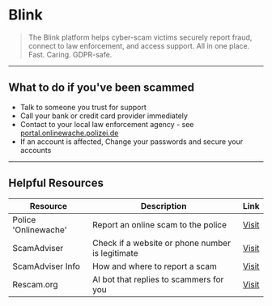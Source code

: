 # Blink

> The Blink platform helps cyber-scam victims securely report fraud, connect to law enforcement, and access support. All in one place. Fast. Caring. GDPR-safe.

---

## What to do if you've been scammed

-   Talk to someone you trust for support
-   Call your bank or credit card provider immediately
-   Contact to your local law enforcement agency - see [portal.onlinewache.polizei.de](https://portal.onlinewache.polizei.de/de/)
-   If an account is affected, Change your passwords and secure your accounts

---

## Helpful Resources

| Resource             | Description                                      | Link                                                                                        |
| -------------------- | ------------------------------------------------ | ------------------------------------------------------------------------------------------- |
| Police 'Onlinewache' | Report an online scam to the police              | [Visit](https://portal.onlinewache.polizei.de/de/bw/betrug/)                                |
| ScamAdviser          | Check if a website or phone number is legitimate | [Visit](https://www.scamadviser.com/)                                                       |
| ScamAdviser Info     | How and where to report a scam                   | [Visit](https://www.scamadviser.com/de/articles/wie-und-wo-sie-einen-betrug-melden-koennen) |
| Rescam.org           | AI bot that replies to scammers for you          | [Visit](https://www.rescam.org/)                                                            |
